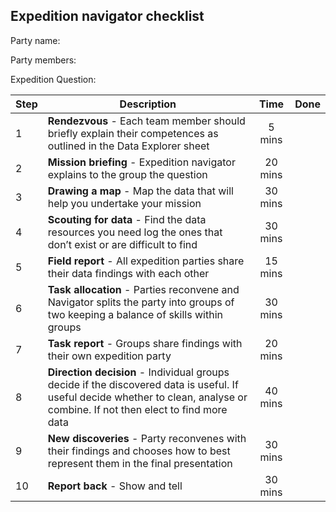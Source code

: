 ## Expedition navigator checklist

Party name:

Party members:

Expedition Question:

| Step | Description                                                                                                   | Time     | Done |
|------| --------------------------------------------------------------------------------------------------------------|:--------:|-----:|
|1     |   **Rendezvous** - Each team member should briefly explain their competences as outlined in the Data Explorer sheet   |   5 mins  |      |
|2     |   **Mission briefing** - Expedition navigator explains to the group the question |   20 mins   |      |
|3     |   **Drawing a map** - Map the data that will help you undertake your mission   |   30 mins   |      |
|4     |   **Scouting for data** - Find the data resources you need log the ones that don’t exist or are difficult to find   |   30 mins   |      |
|5     |   **Field report** - All expedition parties share their data findings with each other   |   15 mins   |      |
|6     |   **Task allocation** - Parties reconvene and Navigator splits the party into groups of two keeping a balance of skills within groups   |   30 mins   |      |
|7     |   **Task report** - Groups share findings with their own expedition party|20 mins||
|8     |   **Direction decision** - Individual groups decide if the discovered data is useful. If useful decide whether to clean, analyse or combine. If not then elect to find more data   |   40 mins   |      |
|9     |   **New discoveries** - Party reconvenes with their findings and chooses how to best represent them in the final presentation   |   30 mins   |      |
|10    |   **Report back** - Show and tell   |   30 mins   |      |
